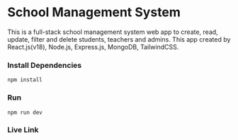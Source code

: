 # School Management System

This is a full-stack school management system web app to create, read, update, filter and delete students, teachers and admins. This app created by React.js(v18), Node.js, Express.js, MongoDB, TailwindCSS.

<!-- <img src="public/HomePage.png" /> -->
<!-- <img src="public/SearchResult.png" /> -->

### Install Dependencies

```
npm install
```

### Run

```
npm run dev
```
### Live Link
